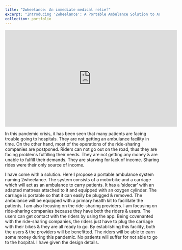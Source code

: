 ```yaml
---
title: "2wheelance: An immediate medical relief"
excerpt: "Introducing '2wheelance': A Portable Ambulance Solution to Address Pandemic Challenges Faced by Patients and Ride-Sharing Providers.<br/><img src='/images/wheelance.JPG'>"
collection: portfolio
---
```


<iframe width="560" height="315" src="https://www.youtube.com/embed/nlUictFYwrc" frameborder="0" allowfullscreen></iframe>


In this pandemic crisis,   it has been seen that many patients are facing trouble going to hospitals. They are not getting an ambulance facility in time. On the other hand, most of the operations of the ride-sharing companies are postponed. Riders can not go out on the road, thus they are facing problems fulfilling their needs. They are not getting any money & are unable to fulfill their demands. They are starving for lack of income. Sharing rides were their only source of income.

I have come with a solution. Here I propose a portable ambulance system naming 2wheelance. The system consists of a motorbike and a carriage which will act as an ambulance to carry patients. It has a ‘sidecar’ with an adapted mattress attached to it and equipped with an oxygen cylinder. The carriage is portable so that it can easily be plugged & removed. The ambulance will be equipped with a primary health kit to facilitate the patients. I am also focusing on the ride-sharing providers. I am focusing on ride-sharing companies because they have both the riders & users. The users can get contact with the riders by using the app. Being covenanted with the ride-sharing companies, the riders just have to plug the carriage with their bikes & they are all ready to go. By establishing this facility, both the users & the providers will be benefitted. The riders will be able to earn some money during this pandemic. No patients will suffer for not able to go to the hospital. I have given the design details. 
